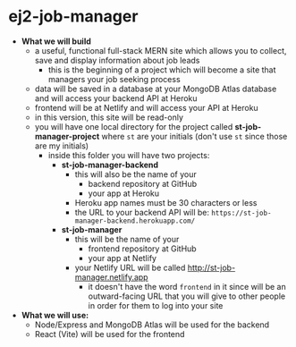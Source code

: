# ej2-job-manager

- **What we will build**
	- a useful, functional full-stack MERN site which allows you to collect, save and display information about job leads 
		- this is the beginning of a project which will become a site that managers your job seeking process
	- data will be saved in a database at your MongoDB Atlas database and will access your backend API at Heroku
	- frontend will be at Netlify and will access your API at Heroku
	- in this version, this site will be read-only
	- you will have one local directory for the project called **st-job-manager-project** where `st` are your initials (don't use `st` since those are my initials)
		- inside this folder you will have two projects:
			- **st-job-manager-backend**
				- this will also be the name of your
					- backend repository at GitHub
					- your app at Heroku
				- Heroku app names must be 30 characters or less 
				- the URL to your backend API will be: `https://st-job-manager-backend.herokuapp.com/`
			- **st-job-manager**
				- this will be the name of your
					- frontend repository at GitHub
					- your app at Netlify
				- your Netlify URL will be called http://st-job-manager.netlify.app
					- it doesn't have the word `frontend` in it since will be an outward-facing URL that you will give to other people  in order for them to log into your site
- **What we will use:**
	- Node/Express and MongoDB Atlas will be used for the backend
	- React (Vite) will be used for the frontend